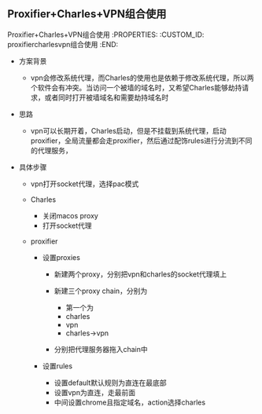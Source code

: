 Proxifier+Charles+VPN组合使用
---------------------------

Proxifier+Charles+VPN组合使用
   :PROPERTIES:
   :CUSTOM_ID: proxifiercharlesvpn组合使用
   :END:

- 方案背景

  - vpn会修改系统代理，而Charles的使用也是依赖于修改系统代理，所以两个软件会有冲突。当访问一个被墙的域名时，又希望Charles能够劫持请求，或者同时打开被墙域名和需要劫持域名时

- 思路

  - vpn可以长期开着，Charles启动，但是不挂载到系统代理，启动proxifier，全局流量都会走proxifier，然后通过配饰rules进行分流到不同的代理服务，

- 具体步骤

  - vpn打开socket代理，选择pac模式
  - Charles

    - 关闭macos proxy
    - 打开socket代理

  - proxifier

    - 设置proxies

      - 新建两个proxy，分别把vpn和charles的socket代理填上
      - 新建三个proxy chain，分别为

        - 第一个为
        - charles
        - vpn
        - charles->vpn

      - 分别把代理服务器拖入chain中

    - 设置rules

      - 设置default默认规则为直连在最底部
      - 设置vpn为直连，走最前面
      - 中间设置chrome且指定域名，action选择charles
